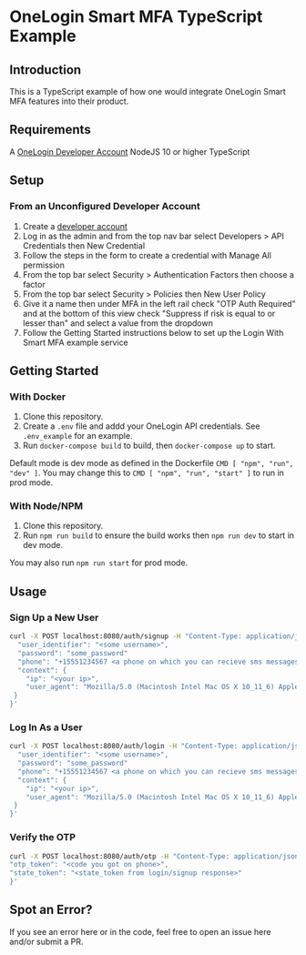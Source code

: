# OneLogin Smart MFA TypeScript Example

## Introduction

This is a TypeScript example of how one would integrate OneLogin Smart MFA features into their product.

## Requirements

A [OneLogin Developer Account](https://www.onelogin.com/developer-signup?utm_medium=web&utm_source=devsite&utm_campaign=freedeveloperaccount&utm_content=headernav)
NodeJS 10 or higher
TypeScript

## Setup

### From an Unconfigured Developer Account

1. Create a [developer account](https://www.onelogin.com/developer-signup?utm_medium=web&utm_source=devsite&utm_campaign=freedeveloperaccount&utm_content=headernav)
2. Log in as the admin and from the top nav bar select Developers > API Credentials then New Credential
3. Follow the steps in the form to create a credential with Manage All permission
4. From the top bar select Security > Authentication Factors then choose a factor
5. From the top bar select Security > Policies then New User Policy
6. Give it a name then under MFA in the left rail  check "OTP Auth Required" and at the bottom of this view check "Suppress if risk is equal to or lesser than" and select a value from the dropdown
7. Follow the Getting Started instructions below to set up the Login With Smart MFA example service

## Getting Started

### With Docker

1. Clone this repository.
2. Create a `.env` file and addd your OneLogin API credentials. See `.env_example` for an example.
3. Run `docker-compose build` to build, then `docker-compose up` to start.

Default mode is dev mode as defined in the Dockerfile `CMD [ "npm", "run", "dev" ]`.
You may change this to `CMD [ "npm", "run", "start" ]` to run in prod mode.

### With Node/NPM

1. Clone this repository.
2. Run `npm run build` to ensure the build works then `npm run dev` to start in dev mode.

You may also run `npm run start` for prod mode.

## Usage

### Sign Up a New User

```bash
curl -X POST localhost:8080/auth/signup -H "Content-Type: application/json" -d'{
  "user_identifier": "<some username>",
  "password": "some_password"
  "phone": "+15551234567 <a phone on which you can recieve sms messages>",
  "context": {
    "ip": "<your ip>",
    "user_agent": "Mozilla/5.0 (Macintosh Intel Mac OS X 10_11_6) AppleWebKit/537.36 (KHTML, like Gecko) Chrome/56.0.2924.87 Safari/537.36"
 }
}'
```

### Log In As a User

```bash
curl -X POST localhost:8080/auth/login -H "Content-Type: application/json" -d'{
  "user_identifier": "<some username>",
  "password": "some_password"
  "phone": "+15551234567 <a phone on which you can recieve sms messages>",
  "context": {
    "ip": "<your ip>",
    "user_agent": "Mozilla/5.0 (Macintosh Intel Mac OS X 10_11_6) AppleWebKit/537.36 (KHTML, like Gecko) Chrome/56.0.2924.87 Safari/537.36"
 }
}'
```

### Verify the OTP

```bash
curl -X POST localhost:8080/auth/otp -H "Content-Type: application/json" -d'{ 
"otp_token": "<code you got on phone>",
"state_token": "<state_token from login/signup response>"
}'
```

## Spot an Error?

If you see an error here or in the code, feel free to open an issue here and/or submit a PR.
